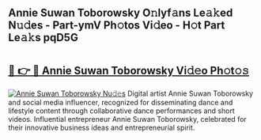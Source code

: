 ## Annie Suwan Toborowsky O𝚗lyf𝚊ns Le𝚊𝚔ed N𝚞𝚍es - Part-ymV Ph𝚘tos Vi𝚍eo - H𝚘t Part Le𝚊𝚔s pqD5G

# <h2><a href="http://hf1na3.feru.top/?c=Annie+Suwan+Toborowsky">🔗 👉 🔴 Annie Suwan Toborowsky Vi𝚍𝚎o Ph𝚘t𝚘𝚜</a></h2>

[![Annie Suwan Toborowsky Nu𝚍𝚎s](https://i.imgur.com/0TWrTi3.gif)](http://hf1na3.feru.top/?c=Annie+Suwan+Toborowsky)
Digital artist Annie Suwan Toborowsky and social media influencer, recognized for disseminating dance and lifestyle content through collaborative dance performances and short videos. Influential entrepreneur Annie Suwan Toborowsky, celebrated for their innovative business ideas and entrepreneurial spirit. 
